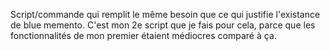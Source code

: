 

Script/commande qui remplit le même besoin que ce qui justifie
l'existance de blue memento. C'est mon 2e script que je fais pour
cela, parce que les fonctionnalités de mon premier étaient médiocres
comparé à ça.





